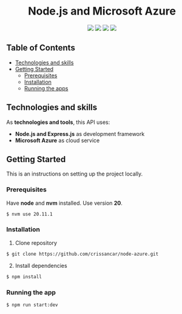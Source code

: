 <div align="center">
  <h1>Node.js and Microsoft Azure</h1>
  
  <p>
    <img src="https://img.shields.io/badge/node.js-6DA55F?style=for-the-badge&logo=node.js&logoColor=white">
    <img src="https://img.shields.io/badge/Express.js-404D59?style=for-the-badge">
    <img src="https://img.shields.io/badge/typescript-%23007ACC.svg?style=for-the-badge&logo=typescript&logoColor=white">
    <img src="https://img.shields.io/badge/npm-CB3837?style=for-the-badge&logo=npm&logoColor=white">
  </p>
  
</div>

<!-- TABLE OF CONTENTS -->
## Table of Contents

* [Technologies and skills](#technologies-and-skills)
* [Getting Started](#getting-started)
    * [Prerequisites](#prerequisites)
    * [Installation](#installation)
    * [Running the apps](#running-the-apps)

<!-- Technologies -->
## Technologies and skills
As **technologies and tools**, this API uses:
- **Node.js and Express.js** as development framework
- **Microsoft Azure** as cloud service

<!-- GETTING STARTED -->
## Getting Started

This is an instructions on setting up the project locally.

### Prerequisites
Have **node** and **nvm** installed. Use version **20**.
```bash
$ nvm use 20.11.1
```

### Installation

1. Clone repository
```bash
$ git clone https://github.com/crissancar/node-azure.git
```
2. Install dependencies
```bash
$ npm install
```

### Running the app
```bash
$ npm run start:dev
```
